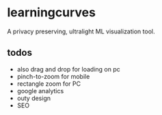 # learningcurves
A privacy preserving, ultralight ML visualization tool.

## todos
- also drag and drop for loading on pc
- pinch-to-zoom for mobile
- rectangle zoom for PC
- google analytics
- outy design
- SEO